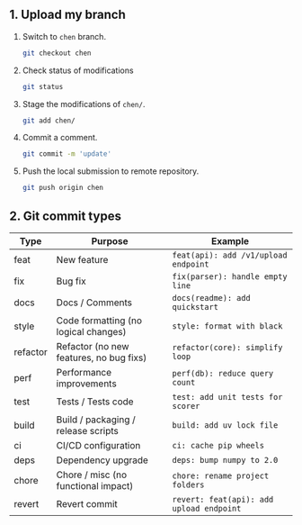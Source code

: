 ## 1. Upload my branch

1. Switch to `chen` branch.

   ```sh
   git checkout chen
   ```

   

2. Check status of modifications

   ```sh
   git status
   ```

   

3. Stage the modifications of `chen/`.

   ```sh
   git add chen/
   ```



4. Commit a comment.

   ```sh
   git commit -m 'update'
   ```



5. Push the local submission to remote repository.

   ```sh
   git push origin chen
   ```

   

## 2. Git commit types

| Type     | Purpose                                 | Example                                  |
| -------- | --------------------------------------- | ---------------------------------------- |
| feat     | New feature                             | `feat(api): add /v1/upload endpoint`     |
| fix      | Bug fix                                 | `fix(parser): handle empty line`         |
| docs     | Docs / Comments                         | `docs(readme): add quickstart`           |
| style    | Code formatting (no logical changes)    | `style: format with black`               |
| refactor | Refactor (no new features, no bug fixs) | `refactor(core): simplify loop`          |
| perf     | Performance improvements                | `perf(db): reduce query count`           |
| test     | Tests / Tests code                      | `test: add unit tests for scorer`        |
| build    | Build / packaging / release scripts     | `build: add uv lock file`                |
| ci       | CI/CD configuration                     | `ci: cache pip wheels`                   |
| deps     | Dependency upgrade                      | `deps: bump numpy to 2.0`                |
| chore    | Chore / misc (no functional impact)     | `chore: rename project folders`          |
| revert   | Revert commit                           | `revert: feat(api): add upload endpoint` |
